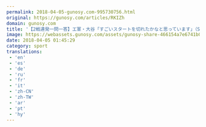 ```yaml
---
permalink: 2018-04-05-gunosy.com-995730756.html
original: https://gunosy.com/articles/RKIZh
domain: gunosy.com
title: '【2戦連発一問一答】エ軍・大谷「すごいスタートを切れたかなと思っています」（SANSPO.COM） - グノシー'
image: https://webassets.gunosy.com/assets/gunosy-share-466154a7e6741b0dbc8895ceff97e34818892a0e7dbc05d641d2606f8820dd35.jpg
date: 2018-04-05 01:45:29
category: sport
translations: 
 - 'en'
 - 'es'
 - 'de'
 - 'ru'
 - 'fr'
 - 'it'
 - 'zh-CN'
 - 'zh-TW'
 - 'ar'
 - 'pt'
 - 'hy'
---
```


